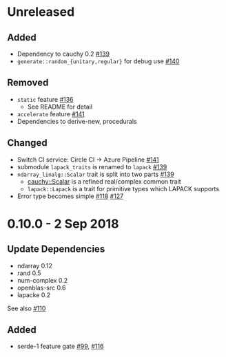 Unreleased
===========

Added
--------
- Dependency to cauchy 0.2 [#139](../../pull/139)
- `generate::random_{unitary,regular}` for debug use [#140](../../pull/140) 

Removed
----------
- `static` feature [#136](../../pull/136)
  - See README for detail
- `accelerate` feature [#141](../../pull/141)
- Dependencies to derive-new, procedurals

Changed
---------
- Switch CI service: Circle CI -> Azure Pipeline [#141](../../pull/141)
- submodule `lapack_traits` is renamed to `lapack` [#139](../../pull/139)
- `ndarray_linalg::Scalar` trait is split into two parts [#139](../../pull/139)
  - [cauchy::Scalar](https://docs.rs/cauchy/0.2.0/cauchy/trait.Scalar.html) is a refined real/complex common trait
  - `lapack::Lapack` is a trait for primitive types which LAPACK supports
- Error type becomes simple [#118](../../pull/118) [#127](../../pull/127)

0.10.0 - 2 Sep 2018
=======

Update Dependencies
--------------------

- ndarray 0.12
- rand 0.5
- num-complex 0.2
- openblas-src 0.6
- lapacke 0.2

See also [#110](../../pull/110)

Added
------
- serde-1 feature gate [#99](../../pull/99), [#116](../../pull/116)

